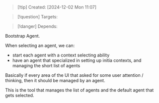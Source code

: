 
>[!tip] Created: [2024-12-02 Mon 11:07]

>[!question] Targets: 

>[!danger] Depends: 

Bootstrap Agent.

When selecting an agent, we can:
- start each agent with a context selecting ability
- have an agent that specialized in setting up initia contexts, and managing the short list of agents

Basically if every area of the UI that asked for some user attention / thinking, then it should be managed by an agent.

This is the tool that manages the list of agents and the default agent that gets selected.